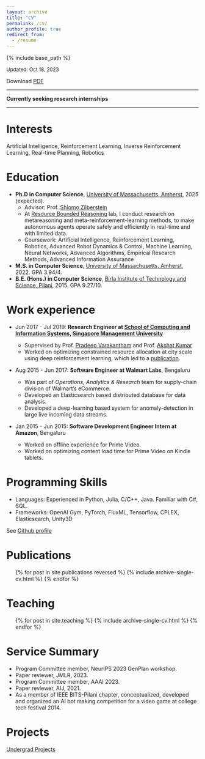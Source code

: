 ```yaml
---
layout: archive
title: "CV"
permalink: /cv/
author_profile: true
redirect_from:
  - /resume
---
```


{% include base_path %}


<font size="2">Updated: Oct 18, 2023</font>

Download [PDF](../files/abhinavbhatia_resume_20231018.pdf)


-----

**Currently seeking research internships**

-----


Interests
=========
Artificial Intelligence, Reinforcement Learning, Inverse Reinforcement Learning, Real-time Planning, Robotics

Education
=========
* **Ph.D in Computer Science**, [University of Massachusetts, Amherst](https://www.cics.umass.edu/), 2025 (expected).
  * Advisor: Prof. [Shlomo Zilberstein](https://groups.cs.umass.edu/shlomo/)
  * At [Resource Bounded Reasoning](https://groups.cs.umass.edu/shlomo/) lab, I conduct research on metareasoning and meta-reinforcement-learning methods, to make autonomous agents operate safely and efficiently in real-time and with limited data.
  * Coursework: Artificial Intelligence, Reinforcement Learning, Robotics, Advanced Robot Dynamics & Control, Machine Learning, Neural Networks, Advanced Algorithms, Empirical Research Methods, Advanced Information Assurance
* **M.S. in Computer Science**, [University of Massachusetts, Amherst](https://www.cics.umass.edu/), 2022. GPA 3.94/4.
* **B.E. (Hons.) in Computer Science**, [Birla Institute of Technology and Science, Pilani](https://bits-pilani.ac.in/), 2015. GPA 9.27/10.

Work experience
======

* Jun 2017 - Jul 2019:  **Research Engineer at [School of Computing and Information Systems](https://scis.smu.edu.sg), [Singapore Management University](https://www.smu.edu.sg)**
  * Supervised by Prof. [Pradeep Varakantham](http://www.mysmu.edu/faculty/pradeepv/) and Prof. [Akshat Kumar](http://www.mysmu.edu/faculty/akshatkumar/index.html)
  * Worked on optimizing constrained resource allocation at city scale using deep reinforcement learning, which led to a [publication](../publication/BVKicaps2019).

* Aug 2015 - Jun 2017: **Software Engineer at Walmart Labs**, Bengaluru
  * Was part of _Operations, Analytics & Research_ team for supply-chain division of Walmart’s eCommerce.
  * Developed an Elasticsearch based distributed database for data analysis.
  * Developed a deep-learning based system for anomaly-detection in large live incoming data streams.

* Jan 2015 - Jun 2015: **Software Development Engineer Intern at Amazon**, Bengaluru
  * Worked on offline experience for Prime Video.
  * Worked on optimizing content load time for Prime Video on Kindle tablets.

Programming Skills
==================

- Languages: Experienced in Python, Julia, C/C++, Java. Familiar with C#, SQL.
- Frameworks: OpenAI Gym, PyTorch, FluxML, Tensorflow, CPLEX, Elasticsearch, Unity3D

See [Github profile](https://github.com/bhatiaabhinav)

Publications
======
  <ul>{% for post in site.publications reversed %}
    {% include archive-single-cv.html %}
  {% endfor %}</ul>

  Teaching
======
  <ul>{% for post in site.teaching %}
    {% include archive-single-cv.html %}
  {% endfor %}</ul>

<!-- Talks
======
  <ul>{% for post in site.talks %}
    {% include archive-single-talk-cv.html %}
  {% endfor %}</ul> -->

  
Service Summary
==============
* Program Committee member, NeurIPS 2023 GenPlan workshop.
* Paper reviewer, JMLR, 2023.
* Program Committee member, AAAI 2023.
* Paper reviewer, AIJ, 2021.
* As a member of IEEE BITS-Pilani chapter, conceptualized, developed and organized an AI bot making competition for a video game at college tech festival 2014.


Projects
========

[Undergrad Projects](../posts/undergrad-projects/)
